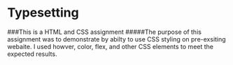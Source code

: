 # Typesetting
###This is a HTML and CSS assignment
#####The purpose of this assignment was to demonstrate by abilty to use CSS styling on pre-exsiting webaite. I used howver, color, flex, and other CSS elements to meet the expected results.
